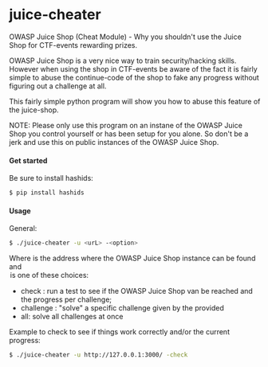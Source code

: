 # juice-cheater
OWASP Juice Shop (Cheat Module) - Why you shouldn't use the Juice Shop for CTF-events rewarding prizes.

OWASP Juice Shop is a very nice way to train security/hacking skills. However when using the shop in CTF-events be aware of the fact it is fairly simple to abuse the continue-code of the shop to fake any progress without figuring out a challenge at all. 

This fairly simple python program will show you how to abuse this feature of the juice-shop. 

NOTE: Please only use this program on an instane of the OWASP Juice Shop you control yourself or has been setup for you alone. So don't be a jerk and use this on public instances of the OWASP Juice Shop.

#### Get started
Be sure to install hashids:
```sh
$ pip install hashids
```
#### Usage
General:
```sh
$ ./juice-cheater -u <urL> -<option>  
```
Where <URL> is the address where the OWASP Juice Shop instance can be found and <option> is one of these choices:
  - check : run a test to see if the OWASP Juice Shop van be reached and the progress per challenge;
  - challenge <num>: "solve" a specific challenge given by the provided <num>
  - all: solve all challenges at once
  
Example to check to see if things work correctly and/or the current progress:
```sh
$ ./juice-cheater -u http://127.0.0.1:3000/ -check 
```
